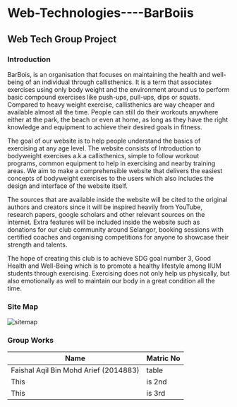 # Web-Technologies----BarBoiis
## Web Tech Group Project 

### Introduction

BarBois, is an organisation that focuses on maintaining the health and well-being of an individual through callisthenics. It is a term that associates exercises using only body weight and the environment around us to perform basic compound exercises like push-ups, pull-ups, dips or squats. Compared to heavy weight exercise, callisthenics are way cheaper and available almost all the time. People can still do their workouts anywhere either at the park, the beach or even at home, as long as they have the right knowledge and equipment to achieve their desired goals in fitness.

The goal of our website is to help people understand the basics of exercising at any age level. The website consists of Introduction to bodyweight exercises a.k.a callisthenics, simple to follow workout programs, common equipment to help in exercising and nearby training areas. We aim to make a comprehensible website that delivers the easiest concepts of bodyweight exercises to the users which also includes the design and interface of the website itself. 

The sources that are available inside the website will be cited to the original authors and creators since it will be inspired heavily from YouTube, research papers, google scholars and other relevant sources on the internet. Extra features will be included inside the website such as donations for our club community around Selangor, booking sessions with certified coaches and organising competitions for anyone to showcase their strength and talents.

The hope of creating this club is to achieve SDG goal number 3, Good Health and Well-Being which is to promote a healthy lifestyle among IIUM students through exercising. Exercising does not only help us physically, but also emotionally as well to maintain our body in a great condition all the time.

### Site Map

![sitemap](https://user-images.githubusercontent.com/101052053/177045310-65a1f81b-9f4b-4165-b98b-22b8a9540de9.png)

### Group Works 

|Name |Matric No |
| --- | --- |
| Faishal Aqil Bin Mohd Arief (2014883) | table |
| This | is 2nd | row |
| This | is 3rd | row |


